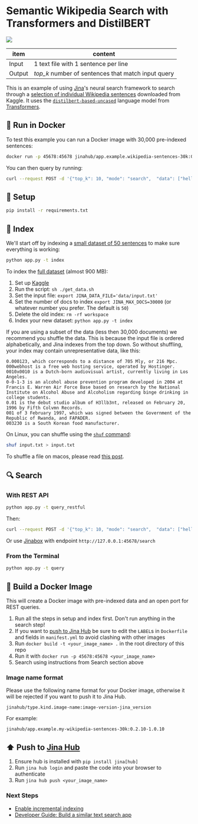 # Semantic Wikipedia Search with Transformers and DistilBERT

![](https://docs.jina.ai/_images/jinabox-wikipedia.gif)

| item   | content                                          |
|--------|--------------------------------------------------|
| Input  | 1 text file with 1 sentence per line             |
| Output | *top_k* number of sentences that match input query |

This is an example of using [Jina](http://www.jina.ai)'s neural search framework to search through a [selection of individual Wikipedia sentences](https://www.kaggle.com/mikeortman/wikipedia-sentences) downloaded from Kaggle. It uses the [`distilbert-based-uncased`](https://huggingface.co/distilbert-base-uncased) language model from [Transformers](https://huggingface.co).

## 🐳 Run in Docker

To test this example you can run a Docker image with 30,000 pre-indexed sentences:

```sh
docker run -p 45678:45678 jinahub/app.example.wikipedia-sentences-30k:0.2.10-1.0.10
```

You can then query by running:

```sh
curl --request POST -d '{"top_k": 10, "mode": "search",  "data": ["hello world"]}' -H 'Content-Type: application/json' 'http://0.0.0.0:45678/api/search'
```

## 🐍 Setup

```sh
pip install -r requirements.txt
```

## 📇 Index

We'll start off by indexing a [small dataset of 50 sentences](data/toy-input.txt) to make sure everything is working:

```sh
python app.py -t index
```

To index the [full dataset](https://www.kaggle.com/mikeortman/wikipedia-sentences) (almost 900 MB):

1. Set up [Kaggle](https://www.kaggle.com/docs/api#getting-started-installation-&-authentication)
2. Run the script: `sh ./get_data.sh`
3. Set the input file: `export JINA_DATA_FILE='data/input.txt'`
4. Set the number of docs to index `export JINA_MAX_DOCS=30000` (or whatever number you prefer. The default is `50`)
5. Delete the old index: `rm -rf workspace`
6. Index your new dataset: `python app.py -t index`

If you are using a subset of the data (less then 30,000 documents) we recommend you shuffle the data. This is because the input file is ordered alphabetically, and Jina indexes from the top down. So without shuffling, your index may contain unrepresentative data, like this:

```
0.000123, which corresponds to a distance of 705 Mly, or 216 Mpc.
000webhost is a free web hosting service, operated by Hostinger.
0010x0010 is a Dutch-born audiovisual artist, currently living in Los Angeles.
0-0-1-3 is an alcohol abuse prevention program developed in 2004 at Francis E. Warren Air Force Base based on research by the National Institute on Alcohol Abuse and Alcoholism regarding binge drinking in college students.
0.01 is the debut studio album of H3llb3nt, released on February 20, 1996 by Fifth Colvmn Records.
001 of 3 February 1997, which was signed between the Government of the Republic of Rwanda, and FAPADER.
003230 is a South Korean food manufacturer.
```

On Linux, you can shuffle using the [`shuf` command](https://linuxhint.com/bash_shuf_command/):

```bash
shuf input.txt > input.txt
```

To shuffle a file on macos, please read [this post](https://apple.stackexchange.com/questions/142860/install-shuf-on-os-x/195387).

## 🔍 Search

### With REST API

```sh
python app.py -t query_restful
```

Then:

```sh
curl --request POST -d '{"top_k": 10, "mode": "search",  "data": ["hello world"]}' -H 'Content-Type: application/json' 'http://0.0.0.0:45678/search'
````

Or use [Jinabox](https://jina.ai/jinabox.js/) with endpoint `http://127.0.0.1:45678/search`

### From the Terminal

```sh
python app.py -t query
```

## 👷 Build a Docker Image

This will create a Docker image with pre-indexed data and an open port for REST queries.

1. Run all the steps in setup and index first. Don't run anything in the search step!
2. If you want to [push to Jina Hub](https://github.com/jina-ai/jina-hub) be sure to edit the `LABEL`s in `Dockerfile` and fields in `manifest.yml` to avoid clashing with other images
3. Run `docker build -t <your_image_name> .` in the root directory of this repo
5. Run it with `docker run -p 45678:45678 <your_image_name>`
6. Search using instructions from Search section above

### Image name format

Please use the following name format for your Docker image, otherwise it will be rejected if you want to push it to Jina Hub.

```
jinahub/type.kind.image-name:image-version-jina_version
```

For example:

```
jinahub/app.example.my-wikipedia-sentences-30k:0.2.10-1.0.10
```

## ⬆️ Push to [Jina Hub](https://github.com/jina-ai/jina-hub)

1. Ensure hub is installed with `pip install jina[hub]`
2. Run `jina hub login` and paste the code into your browser to authenticate
3. Run `jina hub push <your_image_name>`

### Next Steps

- [Enable incremental indexing](https://github.com/jina-ai/examples/tree/master/wikipedia-sentences-incremental)
- [Developer Guide: Build a similar text search app](https://docs.jina.ai/chapters/my_first_jina_app/)
